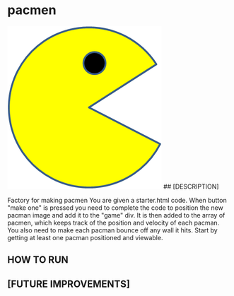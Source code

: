 # pacmen
<img src="PacMan1.png">
## [DESCRIPTION]

Factory for making pacmen
You are given a starter.html code.
When button "make one" is pressed you need to complete the code 
to position the new pacman image and add it to the "game" div. It is then added to the array of pacmen, which keeps track of the position and velocity of each pacman.
You also need to make each pacman bounce off any wall it hits. 
Start by getting at least one pacman positioned and viewable. 

## HOW TO RUN

## [FUTURE IMPROVEMENTS]




